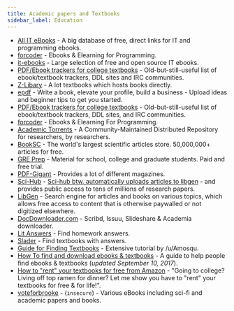 ```yaml
---
title: Academic papers and Textbooks
sidebar_label: Education
---
```


- [All IT eBooks](http://www.allitebooks.com/) - A big database of free, direct links for IT and programming ebooks.
- [forcoder](https://forcoder.su/) - Ebooks & Elearning for Programming.
- [it-ebooks](http://it-ebooks.info) - Large selection of free and open source IT ebooks.
- [PDF/Ebook trackers for college textbooks](https://www.removeddit.com/r/trackers/comments/hrgmv/tracker_with_pdfsebooks_of_college_textbooks/c1xrq44/) - Old-but-still-useful list of ebook/textbook trackers, DDL sites and IRC communities.
- [Z-Libary](https://b-ok.cc/) - A lot textbooks which hosts books directly.
- [epdf](https://epdf.pub/) - Write a book, elevate your profile, build a business - Upload ideas and beginner tips to get you started.
- [PDF/Ebook trackers for college textbooks](https://www.removeddit.com/r/trackers/comments/hrgmv/tracker_with_pdfsebooks_of_college_textbooks/c1xrq44/) - Old-but-still-useful list of ebook/textbook trackers, DDL sites, and IRC communities.
- [forcoder](https://forcoder.su/) - Ebooks & Elearning For Programming.
- [Academic Torrents](http://academictorrents.com/) - A Community-Maintained Distributed Repository for researchers, by researchers.
- [BookSC](http://booksc.org/) - The world's largest scientific articles store. 50,000,000+ articles for free.
- [GRE Prep](https://www.chegg.com/test-prep/gre) - Material for school, college and graduate students. Paid and free trial.
- [PDF-Gigant](http://pdf-giant.com/) - Provides a lot of different magazines.
- [Sci-Hub](https://sci-hub.tw/) - [Sci-hub btw. automatically uploads articles to libgen](https://engineuring.wordpress.com/2017/07/02/some-facts-on-sci-hub-that-wikipedia-gets-wrong/) - and provides public access to tens of millions of research papers.
- [LibGen](https://libgen.is/) - Search engine for articles and books on various topics, which allows free access to content that is otherwise paywalled or not digitized elsewhere.
- [DocDownloader.com](https://docdownloader.com/) - Scribd, Issuu, Slideshare & Academia downloader.
- [Lit Answers](https://litanswers.org/) - Find homework answers.
- [Slader](https://www.slader.com/) - Find textbooks with answers.
- [Guide for Finding Textbooks](https://www.removeddit.com/r/Piracy/comments/3i9y7n/guide_for_finding_textbooks/) - Extensive tutorial by /u/Amosqu.
- [How To find and download ebooks & textbooks](https://opentrackers.org/downloading-ebooks-textbooks/) - A guide to help people find ebooks & textbooks (_updated September 10, 2017_).
- [How to "rent" your textbooks for free from Amazon](https://www.removeddit.com/r/Piracy/comments/3ma9qe/guide_how_to_rent_your_textbooks_for_free_from/) - "Going to college? Living off top ramen for dinner? Let me show you have to "rent" your textbooks for free & for life!".
- [voteforbrooke](http://voteforbrooke.com) - (`insecure`) - Various eBooks including sci-fi and academic papers and books.
